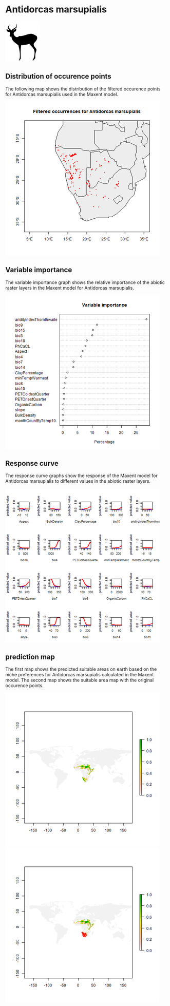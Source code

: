 # Antidorcas marsupialis 

![](image_taxa.png) 

## Distribution of occurence points 
The following map shows the distribution of the filtered occurence points for Antidorcas marsupialis used in the Maxent model. 

![](occurrences.png)
    
## Variable importance 
The variable importance graph shows the relative importance of the abiotic raster layers in the  Maxent model for Antidorcas marsupialis. 

![](valid_maxent_variable_importance.png)
    
## Response curve 
The response curve graphs show the response of the Maxent model for Antidorcas marsupialis to different values in the abiotic raster layers. 

![](valid_maxent_response_curve.png)
    
## prediction map 
The first map shows the predicted suitable areas on earth based on the niche preferences for Antidorcas marsupialis calculated in the Maxent model. The second map shows the suitable area map with the original occurence points.

![](prediction_map.png)
![](prediction_occurence_map.png)
    
